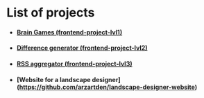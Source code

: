 # List of projects
- #### [Brain Games (frontend-project-lvl1)](https://github.com/arzartden/frontend-project-lvl1)
- #### [Difference generator (frontend-project-lvl2)](https://github.com/arzartden/frontend-project-lvl2)
- #### [RSS aggregator (frontend-project-lvl3)](https://github.com/arzartden/frontend-project-lvl3)
- #### [Website for a landscape designer] (https://github.com/arzartden/landscape-designer-website)
